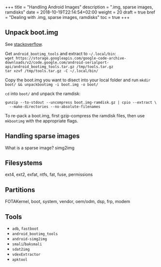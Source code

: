 +++
title = "Handling Android Images"
description = ".img, sparse images, ramdisks"
date = 2018-10-19T22:14:54+02:00
weight = 20
draft = true
bref = "Dealing with .img, sparse images, ramdisks"
toc = true
+++

## Unpack boot.img
See [stackoverflow](https://unix.stackexchange.com/questions/64628/how-to-extract-boot-img/459881).

Get `android_bootimg_tools` and extract to `~/.local/bin`:  
`wget https://storage.googleapis.com/google-code-archive-downloads/v2/code.google.com/android-serialport-api/android_bootimg_tools.tar.gz /tmp/tools.tar.gz`  
`tar xzvf /tmp/tools.tar.gz -C ~/.local/bin/`

Copy the boot.img you want to disect into your local folder and run
`mkdir boot/ && unpackbootimg -i boot.img -o boot/`

`cd` into `boot/` and unpack the ramdisk:
```
gunzip --to-stdout --uncompress boot.img-ramdisk.gz | cpio --extract \
  --make-directories --no-absolute-filenames
```

To re-pack a boot.img, first gzip-compress the ramdisk files, then use
`mkbootimg` with the appropriate flags.
<!-- TODO: List the flags here -->

## Handling sparse images
What is a sparse image?
simg2img

## Filesystems
ext4, ext2, exfat, ntfs, fat, fuse, permissions

## Partitions
FOTAKernel, boot, system, vendor, oem/odm, dsp, frp, modem

## Tools
- `adb`, `fastboot`
- `android_bootimg_tools`
- `android-simg2img`
- `smali`/`baksmali`
- `sdat2img`
- `vdexExtractor`
- `apktool`
